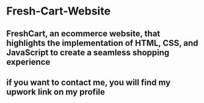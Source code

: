 # Fresh-Cart-Website
## FreshCart, an ecommerce website, that highlights the implementation of HTML, CSS, and JavaScript to create a seamless shopping experience

## if you want to contact me, you will find my upwork link on my profile
